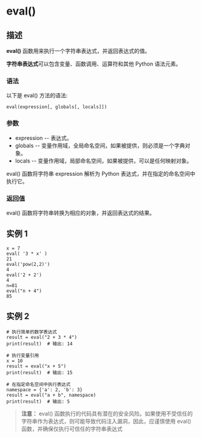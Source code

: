 # eval()

## 描述

**eval()** 函数用来执行一个字符串表达式，并返回表达式的值。

**字符串表达式**可以包含变量、函数调用、运算符和其他 Python 语法元素。

### 语法

以下是 eval() 方法的语法:

```
eval(expression[, globals[, locals]])
```

### 参数

- expression -- 表达式。
- globals -- 变量作用域，全局命名空间，如果被提供，则必须是一个字典对象。
- locals -- 变量作用域，局部命名空间，如果被提供，可以是任何映射对象。

eval() 函数将字符串 expression 解析为 Python 表达式，并在指定的命名空间中执行它。

### 返回值

eval() 函数将字符串转换为相应的对象，并返回表达式的结果。



## 实例 1

```
x = 7
eval( '3 * x' )
21
eval('pow(2,2)')
4
eval('2 + 2')
4
n=81
eval("n + 4")
85
```



## 实例 2

```
# 执行简单的数学表达式
result = eval("2 + 3 * 4")
print(result)  # 输出: 14

# 执行变量引用
x = 10
result = eval("x + 5")
print(result)  # 输出: 15

# 在指定命名空间中执行表达式
namespace = {'a': 2, 'b': 3}
result = eval("a + b", namespace)
print(result)  # 输出: 5
```



> **注意：** eval() 函数执行的代码具有潜在的安全风险。如果使用不受信任的字符串作为表达式，则可能导致代码注入漏洞，因此，应谨慎使用 eval() 函数，并确保仅执行可信任的字符串表达式